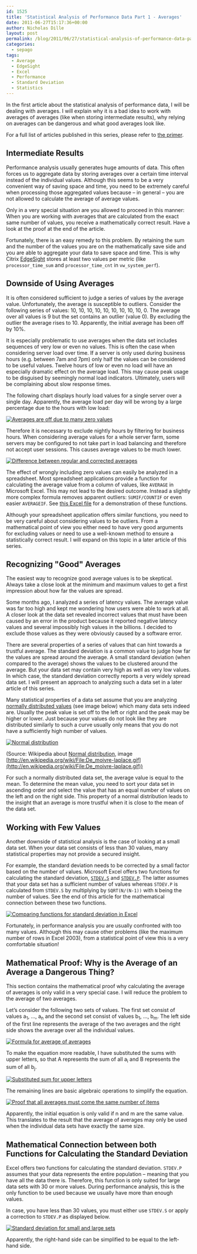 ```yaml
---
id: 1525
title: 'Statistical Analysis of Performance Data Part 1 - Averages'
date: 2011-06-27T15:17:36+00:00
author: Nicholas Dille
layout: post
permalink: /blog/2011/06/27/statistical-analysis-of-performance-data-part-1-averages/
categories:
  - sepago
tags:
  - Average
  - EdgeSight
  - Excel
  - Performance
  - Standard Deviation
  - Statistics
---
```

In the first article about the statistical analysis of performance data, I will be dealing with averages. I will explain why it is a bad idea to work with averages of averages (like when storing intermediate results), why relying on averages can be dangerous and what good averages look like.

<!--more-->

For a full list of articles published in this series, please refer to [the primer](/blog/2011/06/27/statistical-analysis-of-performance-data-part-0-primer/ "Statistical Analysis of Performance Data Part 0 – Primer").

## Intermediate Results

Performance analysis usually generates huge amounts of data. This often forces us to aggregate data by storing averages over a certain time interval instead of the individual values. Although this seems to be a very convenient way of saving space and time, you need to be extremely careful when processing those aggregated values because – in general – you are not allowed to calculate the average of average values.

Only in a very special situation are you allowed to proceed in this manner: When you are working with averages that are calculated from the exact same number of values, you receive a mathematically correct result. Have a look at the proof at the end of the article.

Fortunately, there is an easy remedy to this problem. By retaining the sum and the number of the values you are on the mathematically save side and you are able to aggregate your data to save space and time. This is why Citrix [EdgeSight](/blog/tags#edgesight/) stores at least two values per metric (like `processor_time_sum` and `processor_time_cnt` in `vw_system_perf`).

## Downside of Using Averages

It is often considered sufficient to judge a series of values by the average value. Unfortunately, the average is susceptible to outliers. Consider the following series of values: 10, 10, 10, 10, 10, 10, 10, 10, 10, 0. The average over all values is 9 but the set contains an outlier (value 0). By excluding the outlier the average rises to 10. Apparently, the initial average has been off by 10%.

It is especially problematic to use averages when the data set includes sequences of very low or even no values. This is often the case when considering server load over time. If a server is only used during business hours (e.g. between 7am and 7pm) only half the values can be considered to be useful values. Twelve hours of low or even no load will have an especially dramatic effect on the average load. This may cause peak usage to be disguised by seemingly normal load indicators. Ultimately, users will be complaining about slow response times.

The following chart displays hourly load values for a single server over a single day. Apparently, the average load per day will be wrong by a large percentage due to the hours with low load:

[![Averages are off due to many zero values](/media/2011/06/statistical_analysis_of_performance_data_part_1_-_image_1.png)](/media/2011/06/statistical_analysis_of_performance_data_part_1_-_image_1.png)

Therefore it is necessary to exclude nightly hours by filtering for business hours. When considering average values for a whole server farm, some servers may be configured to not take part in load balancing and therefore not accept user sessions. This causes average values to be much lower.

[![Difference between regular and corrected averages](/media/2011/06/statistical_analysis_of_performance_data_part_1_-_image_2.png)](/media/2011/06/statistical_analysis_of_performance_data_part_1_-_image_2.png)

The effect of wrongly including zero values can easily be analyzed in a spreadsheet. Most spreadsheet applications provide a function for calculating the average value from a column of values, like `AVERAGE` in Microsoft Excel. This may not lead to the desired outcome. Instead a slightly more complex formula removes apparent outliers: `SUMIF/COUNTIF` or even easier `AVERAGEIF`. See [this Excel file](/media/2011/06/statistical_analysis_of_performance_data_part_1_-_example.zip) for a demonstration of these functions.

Although your spreadsheet application offers similar functions, you need to be very careful about considering values to be outliers. From a mathematical point of view you either need to have very good arguments for excluding values or need to use a well-known method to ensure a statistically correct result. I will expand on this topic in a later article of this series.

## Recognizing "Good" Averages

The easiest way to recognize good average values is to be skeptical. Always take a close look at the minimum and maximum values to get a first impression about how far the values are spread.

Some months ago, I analyzed a series of latency values. The average value was far too high and kept me wondering how users were able to work at all. A closer look at the data set revealed incorrect values that must have been caused by an error in the product because it reported negative latency values and several impossibly high values in the billions. I decided to exclude those values as they were obviously caused by a software error.

There are several properties of a series of values that can hint towards a trustful average. The standard deviation is a common value to judge how far the values are spread around the average. A small standard deviation (when compared to the average) shows the values to be clustered around the average. But your data set may contain very high as well as very low values. In which case, the standard deviation correctly reports a very widely spread data set. I will present an approach to analyzing such a data set in a later article of this series.

Many statistical properties of a data set assume that you are analyzing [normally distributed values](http://en.wikipedia.org/wiki/Normal_distribution) (see image below) which many data sets indeed are. Usually the peak value is set off to the left or right and the peak may be higher or lower. Just because your values do not look like they are distributed similarly to such a curve usually only means that you do not have a sufficiently high number of values.

[![Normal distribution](/media/2011/06/statistical_analysis_of_performance_data_part_1_-_de_moivre-laplace.gif)](/media/2011/06/statistical_analysis_of_performance_data_part_1_-_de_moivre-laplace.gif)

(Source: Wikipedia about [Normal distribution](http://en.wikipedia.org/wiki/Normal_distribution), image [http://en.wikipedia.org/wiki/File:De_moivre-laplace.gif](http://en.wikipedia.org/wiki/File:De_moivre-laplace.gif))

For such a normally distributed data set, the average value is equal to the mean. To determine the mean value, you need to sort your data set in ascending order and select the value that has an equal number of values on the left and on the right side. This property of a normal distribution leads to the insight that an average is more trustful when it is close to the mean of the data set.

## Working with Few Values

Another downside of statistical analysis is the case of looking at a small data set. When your data set consists of less than 30 values, many statistical properties may not provide a secured insight.

For example, the standard deviation needs to be corrected by a small factor based on the number of values. Microsoft Excel offers two functions for calculating the standard deviation, [`STDEV.S`](http://office.microsoft.com/en-us/excel-help/stdev-s-function-HP010335698.aspx) and [`STDEV.P`](http://office.microsoft.com/en-us/excel-help/stdev-p-function-HP010335772.aspx). The latter assumes that your data set has a sufficient number of values whereas `STDEV.P` is calculated from `STDEV.S` by multiplying by `SQRT(N/(N-1))` with `N` being the number of values. See the end of this article for the mathematical connection between these two functions.

[![Comparing functions for standard deviation in Excel](/media/2011/06/statistical_analysis_of_performance_data_part_1_-_image_3_0_corrected.png)](/media/2011/06/statistical_analysis_of_performance_data_part_1_-_image_3_0_corrected.png)

Fortunately, in performance analysis you are usually confronted with too many values. Although this may cause other problems (like the maximum number of rows in Excel 2003), from a statistical point of view this is a very comfortable situation!

## Mathematical Proof: Why is the Average of an Average a Dangerous Thing?

This section contains the mathematical proof why calculating the average of averages is only valid in a very special case. I will reduce the problem to the average of two averages.

Let’s consider the following two sets of values. The first set consist of values a<sub>1</sub>, ..., a<sub>n</sub> and the second set consist of values b<sub>1</sub>, ..., b<sub>m</sub>. The left side of the first line represents the average of the two averages and the right side shows the average over all the individual values.

[![Formula for average of averages](/media/2011/06/formula_1.png)](/media/2011/06/formula_1.png)

To make the equation more readable, I have substituted the sums with upper letters, so that A represents the sum of all a<sub>i</sub> and B represents the sum of all b<sub>j</sub>.

[![Substituted sum for upper letters](/media/2011/06/formula_2.png)](/media/2011/06/formula_2.png)

The remaining lines are basic algebraic operations to simplify the equation.

[![Proof that all averages must come the same number of items](/media/2011/06/formula_3.png)](/media/2011/06/formula_3.png)

Apparently, the initial equation is only valid if n and m are the same value. This translates to the result that the average of averages may only be used when the individual data sets have exactly the same size.

## Mathematical Connection between both Functions for Calculating the Standard Deviation

Excel offers two functions for calculating the standard deviation. `STDEV.P` assumes that your data represents the entire population – meaning that you have all the data there is. Therefore, this function is only suited for large data sets with 30 or more values. During performance analysis, this is the only function to be used because we usually have more than enough values.

In case, you have less than 30 values, you must either use `STDEV.S` or apply a correction to `STDEV.P` as displayed below.

[![Standard deviation for small and large sets](/media/2011/06/formula_4_corrected.png)](/media/2011/06/formula_4_corrected.png)

Apparently, the right-hand side can be simplified to be equal to the left-hand side.
